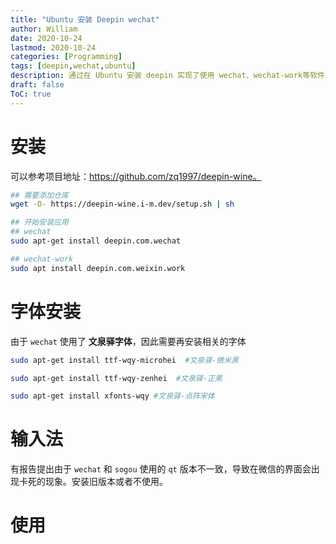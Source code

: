 ```yaml
---
title: "Ubuntu 安装 Deepin wechat"
author: William
date: 2020-10-24
lastmod: 2020-10-24
categories: [Programming]
tags: [deepin,wechat,ubuntu]
description: 通过在 Ubuntu 安装 deepin 实现了使用 wechat、wechat-work等软件。
draft: false
ToC: true
---
```


# 安装

可以参考项目地址：https://github.com/zq1997/deepin-wine。

```bash
## 需要添加仓库
wget -O- https://deepin-wine.i-m.dev/setup.sh | sh

## 开始安装应用
## wechat
sudo apt-get install deepin.com.wechat

## wechat-work
sudo apt install deepin.com.weixin.work
```



# 字体安装

由于 `wechat` 使用了 **文泉驿字体**，因此需要再安装相关的字体

```bash
sudo apt-get install ttf-wqy-microhei  #文泉驿-微米黑

sudo apt-get install ttf-wqy-zenhei  #文泉驿-正黑

sudo apt-get install xfonts-wqy #文泉驿-点阵宋体
```



# 输入法

有报告提出由于 `wechat` 和 `sogou` 使用的 `qt` 版本不一致，导致在微信的界面会出现卡死的现象。安装旧版本或者不使用。

# 使用



